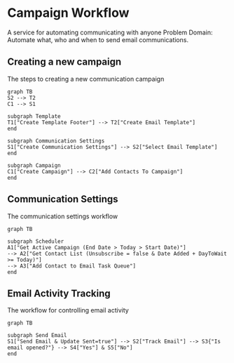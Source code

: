 # Campaign Workflow
A service for automating communicating with anyone
Problem Domain:
Automate what, who and when to send email communications.


## Creating a new campaign
The steps to creating a new communication campaign

```mermaid
graph TB
S2 --> T2
C1 --> S1

subgraph Template
T1["Create Template Footer"] --> T2["Create Email Template"]
end

subgraph Communication Settings
S1["Create Communication Settings"] --> S2["Select Email Template"]
end

subgraph Campaign
C1["Create Campaign"] --> C2["Add Contacts To Campaign"]
end
```

## Communication Settings
The communication settings workflow

```mermaid
graph TB

subgraph Scheduler
A1["Get Active Campaign (End Date > Today > Start Date)"] 
--> A2["Get Contact List (Unsubscribe = false & Date Added + DayToWait >= Today)"]
--> A3["Add Contact to Email Task Queue"]
end

```

## Email Activity Tracking
The workflow for controlling email activity
```mermaid
graph TB

subgraph Send Email
S1["Send Email & Update Sent=true"] --> S2["Track Email"] --> S3{"Is email opened?"} --> S4["Yes"] & S5["No"]
end